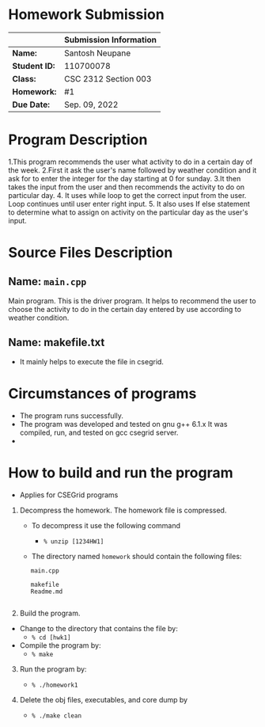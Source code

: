 # Homework Submission

|                               |Submission Information | 
|-------------------------------|-----------------------|
|**Name:**                      | Santosh Neupane       |
|**Student ID:**                |110700078              |                 
|**Class:**                     |  CSC 2312 Section 003 |
|**Homework:**                  |  #1                   |
|**Due Date:**                  |  Sep. 09, 2022        |



#  Program Description
1.This program recommends the user what activity to do in a certain day of the week.
2.First it ask the user's name followed by weather condition and it ask for to enter the integer for the day starting at 0 for sunday.
3.It then takes the input from the user and then recommends the activity to do on particular day.
4. It uses while loop to get the correct input from the user. Loop continues until user enter right input. 
5. It also uses If else statement to determine what to assign on activity on the particular day as the user's input.  

# Source Files Description

## Name:  `main.cpp`
Main program.  This is the driver program. It helps to recommend the user to choose the activity to do in the certain day entered by use according to 
weather condition.

## Name: makefile.txt
   - It mainly helps to execute the file in csegrid.

#  Circumstances of programs
   - The program runs successfully.  
   - The program was developed and tested on gnu g++ 6.1.x  It was compiled, run, and tested on gcc csegrid server.
   - 
#  How to build and run the program
- Applies for CSEGrid programs

1. Decompress the homework.  The homework file is compressed.  
   - To decompress it use the following command 
      - `% unzip [1234HW1]`

   - The directory named `homework` should contain the following files:
   ```
      main.cpp
      
      makefile
      Readme.md
   

2. Build the program.
- Change to the directory that contains the file by: 
   - `% cd [hwk1]`
- Compile the program by: 
   - `% make`

3. Run the program by:
   - `% ./homework1`

4. Delete the obj files, executables, and core dump by
   - `% ./make clean`

